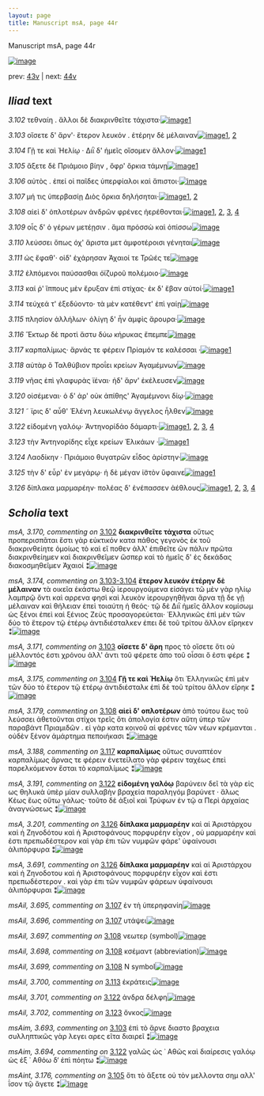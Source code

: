 ```yaml
---
layout: page
title: Manuscript msA, page 44r
---
```


Manuscript msA, page 44r

[![image](http://www.homermultitext.org/iipsrv?OBJ=IIP,1.0&FIF=/project/homer/pyramidal/deepzoom/hmt/vaimg/2017a/VA044RN_0045.tif&WID=100&CVT=JPEG)](http://www.homermultitext.org/ict2/?urn=urn:cite2:hmt:vaimg.2017a:VA044RN_0045)

prev:  [43v](../43v/) | next:  [44v](../44v/)

## *Iliad* text

*3.102* <a id="3.102"/> τεθναίη . ἄλλοι δὲ διακρινθεῖτε τάχιστα·[![image](http://www.homermultitext.org/iipsrv?OBJ=IIP,1.0&FIF=/project/homer/pyramidal/deepzoom/hmt/vaimg/2017a/VA044RN_0045.tif&RGN=0.144,0.2149,0.363,0.0233&WID=1000&CVT=JPEG)](http://www.homermultitext.org/ict2/?urn=urn:cite2:hmt:vaimg.2017a:VA044RN_0045@0.144,0.2149,0.363,0.0233)[1](#msA_3.170)

*3.103* <a id="3.103"/> οἴσετε δ' ἄρν'· ἕτερον λευκόν . ἑτέρην δὲ μέλαιναν[![image](http://www.homermultitext.org/iipsrv?OBJ=IIP,1.0&FIF=/project/homer/pyramidal/deepzoom/hmt/vaimg/2017a/VA044RN_0045.tif&RGN=0.142,0.2337,0.375,0.0233&WID=1000&CVT=JPEG)](http://www.homermultitext.org/ict2/?urn=urn:cite2:hmt:vaimg.2017a:VA044RN_0045@0.142,0.2337,0.375,0.0233)[1](#msAim_3.693), [2](#msA_3.171)

*3.104* <a id="3.104"/> Γῇ τε καὶ Ἠελίῳ · Διῒ δ' ἡμεῖς οἴσομεν ἄλλον·[![image](http://www.homermultitext.org/iipsrv?OBJ=IIP,1.0&FIF=/project/homer/pyramidal/deepzoom/hmt/vaimg/2017a/VA044RN_0045.tif&RGN=0.137,0.2509,0.382,0.0248&WID=1000&CVT=JPEG)](http://www.homermultitext.org/ict2/?urn=urn:cite2:hmt:vaimg.2017a:VA044RN_0045@0.137,0.2509,0.382,0.0248)[1](#msA_3.175)

*3.105* <a id="3.105"/> ἄξετε δὲ Πριάμοιο βίην , ὄφρ' ὅρκια τάμνῃ[![image](http://www.homermultitext.org/iipsrv?OBJ=IIP,1.0&FIF=/project/homer/pyramidal/deepzoom/hmt/vaimg/2017a/VA044RN_0045.tif&RGN=0.137,0.269,0.353,0.0278&WID=1000&CVT=JPEG)](http://www.homermultitext.org/ict2/?urn=urn:cite2:hmt:vaimg.2017a:VA044RN_0045@0.137,0.269,0.353,0.0278)[1](#msAint_3.176)

*3.106* <a id="3.106"/> αὐτὸς . ἐπεί οἱ παῖδες ὑπερφίαλοι καὶ ἄπιστοι·[![image](http://www.homermultitext.org/iipsrv?OBJ=IIP,1.0&FIF=/project/homer/pyramidal/deepzoom/hmt/vaimg/2017a/VA044RN_0045.tif&RGN=0.142,0.287,0.374,0.027&WID=1000&CVT=JPEG)](http://www.homermultitext.org/ict2/?urn=urn:cite2:hmt:vaimg.2017a:VA044RN_0045@0.142,0.287,0.374,0.027)

*3.107* <a id="3.107"/> μή τις ὑπερβασίῃ Διὸς ὅρκια δηλήσηται·[![image](http://www.homermultitext.org/iipsrv?OBJ=IIP,1.0&FIF=/project/homer/pyramidal/deepzoom/hmt/vaimg/2017a/VA044RN_0045.tif&RGN=0.143,0.3065,0.374,0.027&WID=1000&CVT=JPEG)](http://www.homermultitext.org/ict2/?urn=urn:cite2:hmt:vaimg.2017a:VA044RN_0045@0.143,0.3065,0.374,0.027)[1](#msAil_3.696), [2](#msAil_3.695)

*3.108* <a id="3.108"/> αἰεὶ δ' ὁπλοτέρων ἀνδρῶν φρένες ἠερέθονται·[![image](http://www.homermultitext.org/iipsrv?OBJ=IIP,1.0&FIF=/project/homer/pyramidal/deepzoom/hmt/vaimg/2017a/VA044RN_0045.tif&RGN=0.139,0.3253,0.409,0.0301&WID=1000&CVT=JPEG)](http://www.homermultitext.org/ict2/?urn=urn:cite2:hmt:vaimg.2017a:VA044RN_0045@0.139,0.3253,0.409,0.0301)[1](#msAil_3.698), [2](#msA_3.179), [3](#msAil_3.697), [4](#msAil_3.699)

*3.109* <a id="3.109"/> οἷς δ' ὁ γέρων μετέῃσιν . ἅμα πρόσσὼ καὶ ὀπίσσω[![image](http://www.homermultitext.org/iipsrv?OBJ=IIP,1.0&FIF=/project/homer/pyramidal/deepzoom/hmt/vaimg/2017a/VA044RN_0045.tif&RGN=0.141,0.3434,0.409,0.0301&WID=1000&CVT=JPEG)](http://www.homermultitext.org/ict2/?urn=urn:cite2:hmt:vaimg.2017a:VA044RN_0045@0.141,0.3434,0.409,0.0301)

*3.110* <a id="3.110"/> λεύσσει ὅπως όχ' ἄριστα μετ ἀμφοτέροισι γένηται[![image](http://www.homermultitext.org/iipsrv?OBJ=IIP,1.0&FIF=/project/homer/pyramidal/deepzoom/hmt/vaimg/2017a/VA044RN_0045.tif&RGN=0.134,0.3614,0.422,0.0293&WID=1000&CVT=JPEG)](http://www.homermultitext.org/ict2/?urn=urn:cite2:hmt:vaimg.2017a:VA044RN_0045@0.134,0.3614,0.422,0.0293)

*3.111* <a id="3.111"/> ὡς ἔφαθ'· οἱδ' ἐχάρησαν Ἀχαιοί τε Τρῶές τε[![image](http://www.homermultitext.org/iipsrv?OBJ=IIP,1.0&FIF=/project/homer/pyramidal/deepzoom/hmt/vaimg/2017a/VA044RN_0045.tif&RGN=0.131,0.3847,0.387,0.0293&WID=1000&CVT=JPEG)](http://www.homermultitext.org/ict2/?urn=urn:cite2:hmt:vaimg.2017a:VA044RN_0045@0.131,0.3847,0.387,0.0293)

*3.112* <a id="3.112"/> ἐλπόμενοι παύσασθαι ὀϊζυροῦ πολέμοιο·[![image](http://www.homermultitext.org/iipsrv?OBJ=IIP,1.0&FIF=/project/homer/pyramidal/deepzoom/hmt/vaimg/2017a/VA044RN_0045.tif&RGN=0.138,0.405,0.387,0.0293&WID=1000&CVT=JPEG)](http://www.homermultitext.org/ict2/?urn=urn:cite2:hmt:vaimg.2017a:VA044RN_0045@0.138,0.405,0.387,0.0293)

*3.113* <a id="3.113"/> καί ῥ' ἵππους μὲν ἔρυξαν ἐπὶ στίχας· ἐκ δ' ἔβαν αὐτοί·[![image](http://www.homermultitext.org/iipsrv?OBJ=IIP,1.0&FIF=/project/homer/pyramidal/deepzoom/hmt/vaimg/2017a/VA044RN_0045.tif&RGN=0.139,0.4207,0.444,0.0293&WID=1000&CVT=JPEG)](http://www.homermultitext.org/ict2/?urn=urn:cite2:hmt:vaimg.2017a:VA044RN_0045@0.139,0.4207,0.444,0.0293)[1](#msAil_3.700)

*3.114* <a id="3.114"/> τεύχεά τ' ἐξεδύοντο· τὰ μὲν κατέθεντ' ἐπὶ γαίῃ[![image](http://www.homermultitext.org/iipsrv?OBJ=IIP,1.0&FIF=/project/homer/pyramidal/deepzoom/hmt/vaimg/2017a/VA044RN_0045.tif&RGN=0.137,0.441,0.414,0.0293&WID=1000&CVT=JPEG)](http://www.homermultitext.org/ict2/?urn=urn:cite2:hmt:vaimg.2017a:VA044RN_0045@0.137,0.441,0.414,0.0293)

*3.115* <a id="3.115"/> πλησίον ἀλλήλων· ὀλίγη δ' ἦν ἀμφὶς ἄρουρα·[![image](http://www.homermultitext.org/iipsrv?OBJ=IIP,1.0&FIF=/project/homer/pyramidal/deepzoom/hmt/vaimg/2017a/VA044RN_0045.tif&RGN=0.131,0.4621,0.414,0.0293&WID=1000&CVT=JPEG)](http://www.homermultitext.org/ict2/?urn=urn:cite2:hmt:vaimg.2017a:VA044RN_0045@0.131,0.4621,0.414,0.0293)

*3.116* <a id="3.116"/> Ἕκτωρ δὲ προτὶ ἄστυ δύω κήρυκας ἔπεμπε[![image](http://www.homermultitext.org/iipsrv?OBJ=IIP,1.0&FIF=/project/homer/pyramidal/deepzoom/hmt/vaimg/2017a/VA044RN_0045.tif&RGN=0.13,0.4786,0.376,0.0293&WID=1000&CVT=JPEG)](http://www.homermultitext.org/ict2/?urn=urn:cite2:hmt:vaimg.2017a:VA044RN_0045@0.13,0.4786,0.376,0.0293)

*3.117* <a id="3.117"/> καρπαλίμως· ἄρνάς τε φέρειν Πρίαμόν τε καλέσσαι ·[![image](http://www.homermultitext.org/iipsrv?OBJ=IIP,1.0&FIF=/project/homer/pyramidal/deepzoom/hmt/vaimg/2017a/VA044RN_0045.tif&RGN=0.132,0.4951,0.418,0.0293&WID=1000&CVT=JPEG)](http://www.homermultitext.org/ict2/?urn=urn:cite2:hmt:vaimg.2017a:VA044RN_0045@0.132,0.4951,0.418,0.0293)[1](#msA_3.188)

*3.118* <a id="3.118"/> αὐτὰρ ὃ Ταλθύβιον προΐει κρείων Ἀγαμέμνων[![image](http://www.homermultitext.org/iipsrv?OBJ=IIP,1.0&FIF=/project/homer/pyramidal/deepzoom/hmt/vaimg/2017a/VA044RN_0045.tif&RGN=0.133,0.5154,0.39,0.0293&WID=1000&CVT=JPEG)](http://www.homermultitext.org/ict2/?urn=urn:cite2:hmt:vaimg.2017a:VA044RN_0045@0.133,0.5154,0.39,0.0293)

*3.119* <a id="3.119"/> νῆας ἐπὶ γλαφυρὰς ϊέναι· ἠδ' ἄρν' ἐκέλευσεν[![image](http://www.homermultitext.org/iipsrv?OBJ=IIP,1.0&FIF=/project/homer/pyramidal/deepzoom/hmt/vaimg/2017a/VA044RN_0045.tif&RGN=0.132,0.5357,0.39,0.0293&WID=1000&CVT=JPEG)](http://www.homermultitext.org/ict2/?urn=urn:cite2:hmt:vaimg.2017a:VA044RN_0045@0.132,0.5357,0.39,0.0293)

*3.120* <a id="3.120"/> οἰσέμεναι· ὁ δ' ἀρ' οὐκ ἀπίθης' Ἀγαμέμνονι δίῳ·[![image](http://www.homermultitext.org/iipsrv?OBJ=IIP,1.0&FIF=/project/homer/pyramidal/deepzoom/hmt/vaimg/2017a/VA044RN_0045.tif&RGN=0.134,0.5537,0.402,0.0293&WID=1000&CVT=JPEG)](http://www.homermultitext.org/ict2/?urn=urn:cite2:hmt:vaimg.2017a:VA044RN_0045@0.134,0.5537,0.402,0.0293)

*3.121* <a id="3.121"/> ῀ ϊρις δ' αὖθ' Ἑλένη λευκωλένῳ ἄγγελος ἦλθεν[![image](http://www.homermultitext.org/iipsrv?OBJ=IIP,1.0&FIF=/project/homer/pyramidal/deepzoom/hmt/vaimg/2017a/VA044RN_0045.tif&RGN=0.137,0.5733,0.402,0.0293&WID=1000&CVT=JPEG)](http://www.homermultitext.org/ict2/?urn=urn:cite2:hmt:vaimg.2017a:VA044RN_0045@0.137,0.5733,0.402,0.0293)

*3.122* <a id="3.122"/> εἰδομένη γαλόῳ· Ἀντηνορίδάο δάμαρτι·[![image](http://www.homermultitext.org/iipsrv?OBJ=IIP,1.0&FIF=/project/homer/pyramidal/deepzoom/hmt/vaimg/2017a/VA044RN_0045.tif&RGN=0.137,0.592,0.376,0.0293&WID=1000&CVT=JPEG)](http://www.homermultitext.org/ict2/?urn=urn:cite2:hmt:vaimg.2017a:VA044RN_0045@0.137,0.592,0.376,0.0293)[1](#msA_3.191), [2](#msAim_3.694), [3](#msAint_3.192), [4](#msAil_3.701)

*3.123* <a id="3.123"/> τὴν Ἀντηνορίδης εἶχε κρείων Ἑλικάων ·[![image](http://www.homermultitext.org/iipsrv?OBJ=IIP,1.0&FIF=/project/homer/pyramidal/deepzoom/hmt/vaimg/2017a/VA044RN_0045.tif&RGN=0.134,0.6116,0.376,0.0293&WID=1000&CVT=JPEG)](http://www.homermultitext.org/ict2/?urn=urn:cite2:hmt:vaimg.2017a:VA044RN_0045@0.134,0.6116,0.376,0.0293)[1](#msAil_3.702)

*3.124* <a id="3.124"/> Λαοδίκην · Πριάμοιο θυγατρῶν εἶδος ἀρίστην·[![image](http://www.homermultitext.org/iipsrv?OBJ=IIP,1.0&FIF=/project/homer/pyramidal/deepzoom/hmt/vaimg/2017a/VA044RN_0045.tif&RGN=0.139,0.6281,0.393,0.0293&WID=1000&CVT=JPEG)](http://www.homermultitext.org/ict2/?urn=urn:cite2:hmt:vaimg.2017a:VA044RN_0045@0.139,0.6281,0.393,0.0293)

*3.125* <a id="3.125"/> τὴν δ' εὗρ' ἐν μεγάρῳ· ἡ δὲ μέγαν ἱ̈στὸν ὕφαινε[![image](http://www.homermultitext.org/iipsrv?OBJ=IIP,1.0&FIF=/project/homer/pyramidal/deepzoom/hmt/vaimg/2017a/VA044RN_0045.tif&RGN=0.136,0.6469,0.405,0.0293&WID=1000&CVT=JPEG)](http://www.homermultitext.org/ict2/?urn=urn:cite2:hmt:vaimg.2017a:VA044RN_0045@0.136,0.6469,0.405,0.0293)[1](#msA_3.199)

*3.126* <a id="3.126"/> δίπλακα μαρμαρέην· πολέας δ' ἐνέπασσεν ἀέθλους[![image](http://www.homermultitext.org/iipsrv?OBJ=IIP,1.0&FIF=/project/homer/pyramidal/deepzoom/hmt/vaimg/2017a/VA044RN_0045.tif&RGN=0.137,0.6649,0.438,0.0293&WID=1000&CVT=JPEG)](http://www.homermultitext.org/ict2/?urn=urn:cite2:hmt:vaimg.2017a:VA044RN_0045@0.137,0.6649,0.438,0.0293)[1](#msAil_3.703), [2](#msA_3.691), [3](#msAint_3.692), [4](#msA_3.201)

## *Scholia* text

*msA, 3.170, commenting on* [3.102](#3.102)  <a id="msA_3.170"/> **διακρινθεῖτε τάχιστα** οὕτως προπερισπᾶται ἔστι γὰρ εὐκτικόν κατα πάθος γεγονὸς ἐκ τοῦ διακρινθείητε ὁμοίως τὸ καὶ εἴ ποθεν ἀλλ' ἐπιθεῖτε ῶν πάλιν πρῶτα διακρινθείημεν καὶ διακρινθεῖμεν ὥσπερ καὶ τὸ ἡμεῖς δ' ἐς δεκάδας διακοσμηθεῖμεν Ἀχαιοί ⁑[![image](http://www.homermultitext.org/iipsrv?OBJ=IIP,1.0&FIF=/project/homer/pyramidal/deepzoom/hmt/vaimg/2017a/VA044RN_0045.tif&RGN=0.13688283,0.10497925,0.60685335,0.04066390&WID=1000&CVT=JPEG)](http://www.homermultitext.org/ict2/?urn=urn:cite2:hmt:vaimg.2017a:VA044RN_0045@0.13688283,0.10497925,0.60685335,0.04066390)

*msA, 3.174, commenting on* [3.103-3.104](#3.103-3.104)  <a id="msA_3.174"/> **ἕτερον λευκόν ἑτέρην δὲ μέλαιναν** τὰ οικεῖα ἑκάστω θεῷ ἱερουργούμενα εἰσάγει τῶ μὲν γὰρ ηλίῳ λαμπρῷ ὄντι καὶ αρρενα φησὶ καὶ λευκὸν ἱερουργηθῆναι ἄρνα τῇ δε γῇ μέλαιναν καὶ θήλειαν ἐπεὶ τοιαύτη ἡ θεός· τῷ δὲ Διῒ ἡμεῖς ἄλλον κομίσωμ ὡς ξένοι ἐπεὶ καὶ ξένιος Ζεὺς προσαγορεύεται· ῾Ελληνικῶς ἐπὶ μὲν τῶν δύο τὸ ἕτερον τῷ ἑτέρῳ ἀντιδιέσταλκεν ἐπει δὲ τοῦ τρίτου ἄλλον εἴρηκεν ⁑[![image](http://www.homermultitext.org/iipsrv?OBJ=IIP,1.0&FIF=/project/homer/pyramidal/deepzoom/hmt/vaimg/2017a/VA044RN_0045.tif&RGN=0.13983051,0.13208852,0.61016949,0.04813278&WID=1000&CVT=JPEG)](http://www.homermultitext.org/ict2/?urn=urn:cite2:hmt:vaimg.2017a:VA044RN_0045@0.13983051,0.13208852,0.61016949,0.04813278)

*msA, 3.171, commenting on* [3.103](#3.103)  <a id="msA_3.171"/> **οἴσετε δ' ἄρη** προς τὸ οἴσετε ὅτι οὐ μέλλοντός ἐστι χρόνου ἀλλ' ἀντι τοῦ φέρετε ἀπο τοῦ οἶσαι ὅ ἐστι φέρε ⁑[![image](http://www.homermultitext.org/iipsrv?OBJ=IIP,1.0&FIF=/project/homer/pyramidal/deepzoom/hmt/vaimg/2017a/VA044RN_0045.tif&RGN=0.11717023,0.17565698,0.54992631,0.01701245&WID=1000&CVT=JPEG)](http://www.homermultitext.org/ict2/?urn=urn:cite2:hmt:vaimg.2017a:VA044RN_0045@0.11717023,0.17565698,0.54992631,0.01701245)

*msA, 3.175, commenting on* [3.104](#3.104)  <a id="msA_3.175"/> **Γῇ τε καὶ Ἠελίῳ** ὅτι Ἑλληνικῶς ἐπὶ μὲν τῶν δύο τὸ ἕτερον τῷ ἑτέρῳ ἀντιδιέσταλκ ἐπὶ δὲ τοῦ τρίτου ἄλλον εἴρηκ ⁑[![image](http://www.homermultitext.org/iipsrv?OBJ=IIP,1.0&FIF=/project/homer/pyramidal/deepzoom/hmt/vaimg/2017a/VA044RN_0045.tif&RGN=0.13264554,0.18478562,0.61901253,0.01742739&WID=1000&CVT=JPEG)](http://www.homermultitext.org/ict2/?urn=urn:cite2:hmt:vaimg.2017a:VA044RN_0045@0.13264554,0.18478562,0.61901253,0.01742739)

*msA, 3.179, commenting on* [3.108](#3.108)  <a id="msA_3.179"/> **αἰεὶ δ' οπλοτέρων** ἀπὸ τούτου ἕως τοῦ λεύσσει ἀθετοῦνται στίχοι τρεῖς ὅτι ἀπολογία ἐστιν αὕτη ὑπερ τῶν παραβάντ Πριαμιδῶν . εἰ γὰρ κατα κοινοῦ αἱ φρένες τῶν νέων κρέμανται . οὐδὲν ξένον ἁμάρτημα πεποιήκασι ⁑[![image](http://www.homermultitext.org/iipsrv?OBJ=IIP,1.0&FIF=/project/homer/pyramidal/deepzoom/hmt/vaimg/2017a/VA044RN_0045.tif&RGN=0.53721444,0.29889350,0.21389094,0.07510373&WID=1000&CVT=JPEG)](http://www.homermultitext.org/ict2/?urn=urn:cite2:hmt:vaimg.2017a:VA044RN_0045@0.53721444,0.29889350,0.21389094,0.07510373)

*msA, 3.188, commenting on* [3.117](#3.117)  <a id="msA_3.188"/> **καρπαλίμως** οὕτως συναπτέον καρπαλίμως ἄρνας τε φέρειν ἐνετείλατο γὰρ φέρειν ταχέως ἐπεὶ παρελκόμενον ἔσται τὸ καρπαλίμως ⁑[![image](http://www.homermultitext.org/iipsrv?OBJ=IIP,1.0&FIF=/project/homer/pyramidal/deepzoom/hmt/vaimg/2017a/VA044RN_0045.tif&RGN=0.55600590,0.50262794,0.19399410,0.05601660&WID=1000&CVT=JPEG)](http://www.homermultitext.org/ict2/?urn=urn:cite2:hmt:vaimg.2017a:VA044RN_0045@0.55600590,0.50262794,0.19399410,0.05601660)

*msA, 3.191, commenting on* [3.122](#3.122)  <a id="msA_3.191"/> **εἰδομένη γαλόῳ** βαρύνειν δεῖ τὰ γὰρ εἰς ως θηλυκὰ ὑπὲρ μίαν συλλαβὴν βραχεία παραληγόμ βαρύνετ · ἅλως Κέως ἕως οὕτω γάλως· τοῦτο δὲ ἀξιοῖ καὶ Τρύφων ἐν τῷ α Περὶ ἀρχαίας ἀναγνώσεως ⁑[![image](http://www.homermultitext.org/iipsrv?OBJ=IIP,1.0&FIF=/project/homer/pyramidal/deepzoom/hmt/vaimg/2017a/VA044RN_0045.tif&RGN=0.15530582,0.71134163,0.56098010,0.03112033&WID=1000&CVT=JPEG)](http://www.homermultitext.org/ict2/?urn=urn:cite2:hmt:vaimg.2017a:VA044RN_0045@0.15530582,0.71134163,0.56098010,0.03112033)

*msA, 3.201, commenting on* [3.126](#3.126)  <a id="msA_3.201"/> **δίπλακα μαρμαρέην** καὶ αἱ Ἀριστάρχου καὶ ἡ Ζηνοδότου καὶ ἡ Ἀριστοφάνους πορφυρέην εἶχον , οὐ μαρμαρέην καὶ ἐστι πρεπωδέστερον καὶ γὰρ ἐπι τῶν νυμφῶν φάρε' ὑφαίνουσι ἀλιπόρφυρα ⁑[![image](http://www.homermultitext.org/iipsrv?OBJ=IIP,1.0&FIF=/project/homer/pyramidal/deepzoom/hmt/vaimg/2017a/VA044RN_0045.tif&RGN=0.15364775,0.73706777,0.53610906,0.03112033&WID=1000&CVT=JPEG)](http://www.homermultitext.org/ict2/?urn=urn:cite2:hmt:vaimg.2017a:VA044RN_0045@0.15364775,0.73706777,0.53610906,0.03112033)

*msA, 3.691, commenting on* [3.126](#3.126)  <a id="msA_3.691"/> **δίπλακα μαρμαρέην** καὶ αἱ Ἀριστάρχου καὶ ἡ Ζηνοδοτου καὶ ἡ Ἀριστοφάνους πορφυρέην εἶχον καὶ ἐστι πρεπωδέστερον . καὶ γὰρ ἐπι τῶν νυμφῶν φάρεων ὑφαίνουσι ἀλιπόρφυραι ⁑[![image](http://www.homermultitext.org/iipsrv?OBJ=IIP,1.0&FIF=/project/homer/pyramidal/deepzoom/hmt/vaimg/2017a/VA044RN_0045.tif&RGN=0.14296242,0.81521438,0.59543110,0.02876902&WID=1000&CVT=JPEG)](http://www.homermultitext.org/ict2/?urn=urn:cite2:hmt:vaimg.2017a:VA044RN_0045@0.14296242,0.81521438,0.59543110,0.02876902)

*msAil, 3.695, commenting on* [3.107](#3.107)  <a id="msAil_3.695"/> ἐν τὴ ὑπερηφανίη[![image](http://www.homermultitext.org/iipsrv?OBJ=IIP,1.0&FIF=/project/homer/pyramidal/deepzoom/hmt/vaimg/2017a/VA044RN_0045.tif&RGN=0.21149595,0.30414938,0.10464259,0.02406639&WID=1000&CVT=JPEG)](http://www.homermultitext.org/ict2/?urn=urn:cite2:hmt:vaimg.2017a:VA044RN_0045@0.21149595,0.30414938,0.10464259,0.02406639)

*msAil, 3.696, commenting on* [3.107](#3.107)  <a id="msAil_3.696"/> υτάψει[![image](http://www.homermultitext.org/iipsrv?OBJ=IIP,1.0&FIF=/project/homer/pyramidal/deepzoom/hmt/vaimg/2017a/VA044RN_0045.tif&RGN=0.41046426,0.30885201,0.09322034,0.02074689&WID=1000&CVT=JPEG)](http://www.homermultitext.org/ict2/?urn=urn:cite2:hmt:vaimg.2017a:VA044RN_0045@0.41046426,0.30885201,0.09322034,0.02074689)

*msAil, 3.697, commenting on* [3.108](#3.108)  <a id="msAil_3.697"/> νεωτερ (symbol)[![image](http://www.homermultitext.org/iipsrv?OBJ=IIP,1.0&FIF=/project/homer/pyramidal/deepzoom/hmt/vaimg/2017a/VA044RN_0045.tif&RGN=0.20854827,0.32295989,0.09801032,0.02434302&WID=1000&CVT=JPEG)](http://www.homermultitext.org/ict2/?urn=urn:cite2:hmt:vaimg.2017a:VA044RN_0045@0.20854827,0.32295989,0.09801032,0.02434302)

*msAil, 3.698, commenting on* [3.108](#3.108)  <a id="msAil_3.698"/> κσέμαντ (abbreviation)[![image](http://www.homermultitext.org/iipsrv?OBJ=IIP,1.0&FIF=/project/homer/pyramidal/deepzoom/hmt/vaimg/2017a/VA044RN_0045.tif&RGN=0.44399410,0.32572614,0.06742815,0.02185339&WID=1000&CVT=JPEG)](http://www.homermultitext.org/ict2/?urn=urn:cite2:hmt:vaimg.2017a:VA044RN_0045@0.44399410,0.32572614,0.06742815,0.02185339)

*msAil, 3.699, commenting on* [3.108](#3.108)  <a id="msAil_3.699"/> Ν symbol[![image](http://www.homermultitext.org/iipsrv?OBJ=IIP,1.0&FIF=/project/homer/pyramidal/deepzoom/hmt/vaimg/2017a/VA044RN_0045.tif&RGN=0.52063375,0.32185339,0.02321297,0.02461964&WID=1000&CVT=JPEG)](http://www.homermultitext.org/ict2/?urn=urn:cite2:hmt:vaimg.2017a:VA044RN_0045@0.52063375,0.32185339,0.02321297,0.02461964)

*msAil, 3.700, commenting on* [3.113](#3.113)  <a id="msAil_3.700"/> ἐκράτεις[![image](http://www.homermultitext.org/iipsrv?OBJ=IIP,1.0&FIF=/project/homer/pyramidal/deepzoom/hmt/vaimg/2017a/VA044RN_0045.tif&RGN=0.30287399,0.42365145,0.06226971,0.02351314&WID=1000&CVT=JPEG)](http://www.homermultitext.org/ict2/?urn=urn:cite2:hmt:vaimg.2017a:VA044RN_0045@0.30287399,0.42365145,0.06226971,0.02351314)

*msAil, 3.701, commenting on* [3.122](#3.122)  <a id="msAil_3.701"/> ἀνδρα δέλφη[![image](http://www.homermultitext.org/iipsrv?OBJ=IIP,1.0&FIF=/project/homer/pyramidal/deepzoom/hmt/vaimg/2017a/VA044RN_0045.tif&RGN=0.22955048,0.59211618,0.06595431,0.02544952&WID=1000&CVT=JPEG)](http://www.homermultitext.org/ict2/?urn=urn:cite2:hmt:vaimg.2017a:VA044RN_0045@0.22955048,0.59211618,0.06595431,0.02544952)

*msAil, 3.702, commenting on* [3.123](#3.123)  <a id="msAil_3.702"/> ὄνκος[![image](http://www.homermultitext.org/iipsrv?OBJ=IIP,1.0&FIF=/project/homer/pyramidal/deepzoom/hmt/vaimg/2017a/VA044RN_0045.tif&RGN=0.41672808,0.61092669,0.07553427,0.02295989&WID=1000&CVT=JPEG)](http://www.homermultitext.org/ict2/?urn=urn:cite2:hmt:vaimg.2017a:VA044RN_0045@0.41672808,0.61092669,0.07553427,0.02295989)

*msAim, 3.693, commenting on* [3.103](#3.103)  <a id="msAim_3.693"/> ἐπὶ τὸ ἄρνε διαστο βραχεια συλληπτικῶς γὰρ λεγει αρες εῖτα διαιρεῖ ⁑[![image](http://www.homermultitext.org/iipsrv?OBJ=IIP,1.0&FIF=/project/homer/pyramidal/deepzoom/hmt/vaimg/2017a/VA044RN_0045.tif&RGN=0.51086957,0.22365145,0.03426676,0.08838174&WID=1000&CVT=JPEG)](http://www.homermultitext.org/ict2/?urn=urn:cite2:hmt:vaimg.2017a:VA044RN_0045@0.51086957,0.22365145,0.03426676,0.08838174)

*msAim, 3.694, commenting on* [3.122](#3.122)  <a id="msAim_3.694"/> γαλῶς ὡς ᾿ Αθῶς καὶ διαίρεσις γαλόῳ ὡς ἐξ ᾿ Αθόω δ‘ ἐπὶ πόητω ⁑[![image](http://www.homermultitext.org/iipsrv?OBJ=IIP,1.0&FIF=/project/homer/pyramidal/deepzoom/hmt/vaimg/2017a/VA044RN_0045.tif&RGN=0.50957996,0.60193638,0.06411201,0.03236515&WID=1000&CVT=JPEG)](http://www.homermultitext.org/ict2/?urn=urn:cite2:hmt:vaimg.2017a:VA044RN_0045@0.50957996,0.60193638,0.06411201,0.03236515)

*msAint, 3.176, commenting on* [3.105](#3.105)  <a id="msAint_3.176"/> ὅτι τὸ ἄξετε οὐ τὸν μελλοντα σημ αλλ' ΐσον τῷ ἄγετε ⁑[![image](http://www.homermultitext.org/iipsrv?OBJ=IIP,1.0&FIF=/project/homer/pyramidal/deepzoom/hmt/vaimg/2017a/VA044RN_0045.tif&RGN=0.08511422,0.27136929,0.05121592,0.04177040&WID=1000&CVT=JPEG)](http://www.homermultitext.org/ict2/?urn=urn:cite2:hmt:vaimg.2017a:VA044RN_0045@0.08511422,0.27136929,0.05121592,0.04177040)